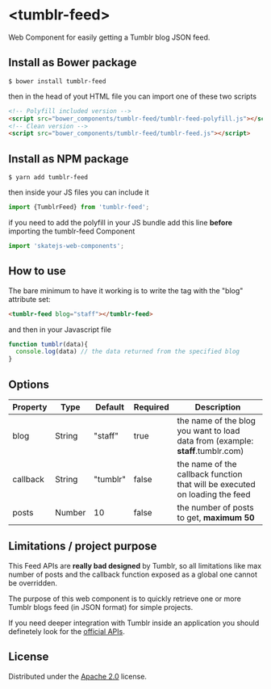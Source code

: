 # &lt;tumblr-feed&gt;
Web Component for easily getting a Tumblr blog JSON feed.

## Install as Bower package
```
$ bower install tumblr-feed
```

then in the head of yout HTML file you can import one of these two scripts

```html
<!-- Polyfill included version -->
<script src="bower_components/tumblr-feed/tumblr-feed-polyfill.js"></script>
<!-- Clean version -->
<script src="bower_components/tumblr-feed/tumblr-feed.js"></script>
```

## Install as NPM package
```
$ yarn add tumblr-feed
```

then inside your JS files you can include it

```js
import {TumblrFeed} from 'tumblr-feed';
```

if you need to add the polyfill in your JS bundle add this line **before** importing the tumblr-feed Component

```js
import 'skatejs-web-components';
```

## How to use
The bare minimum to have it working is to write the tag with the "blog" attribute set:

```html
<tumblr-feed blog="staff"></tumblr-feed>
```

and then in your Javascript file

```js
function tumblr(data){
  console.log(data) // the data returned from the specified blog
}
```

## Options
|Property|Type|Default|Required|Description|
|--------|----|-------|--------|---|
|blog|String|"staff"|true| the name of the blog you want to load data from (example: **staff**.tumblr.com)|
|callback|String|"tumblr"|false|the name of the callback function that will be executed on loading the feed|
|posts|Number|10|false| the number of posts to get, **maximum 50**|

## Limitations / project purpose
This Feed APIs are **really bad designed** by Tumblr, so all limitations like max number of posts and the callback function exposed as a global one cannot be overridden.

The purpose of this web component is to quickly retrieve one or more Tumblr blogs feed (in JSON format) for simple projects.

If you need deeper integration with Tumblr inside an application you should definetely look for the [official APIs](https://www.tumblr.com/docs/en/api/v2).


## License
Distributed under the [Apache 2.0](LICENSE) license.
